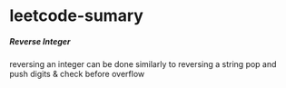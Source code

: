 # leetcode-sumary

##### Reverse Integer
reversing an integer can be done similarly to reversing a string
pop and push digits & check before overflow
